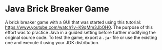 # Java Brick Breaker Game

A brick breaker game with a GUI that was started using this tutorial: https://www.youtube.com/watch?v=K9qMm3JbOH0. The purpose of this effort was to practice Java in a guided setting before further modifying the original source code. To test the game, export a `.jar` file or use the existing one and execute it using your JDK distribution.
